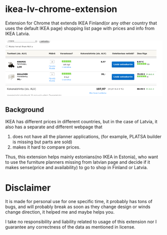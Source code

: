 # ikea-lv-chrome-extension

Extension for Chrome that extends IKEA Finland(or any other country that uses the default IKEA page) shopping list 
page with prices and info from IKEA Latvia.


![screenshot](Screenshot.png)

## Background

IKEA has different prices in different countries, but in the case of Latvia, it also has a separate and different webpage that
  1. does not have all the planner applications, (for example, PLATSA builder is missing but parts are sold)
  2. makes it hard to compare prices.
  
Thus, this extension helps mainly estonians(no IKEA in Estonia), who want to use the furniture planners missing from latvian page and decide if it makes sense(price and availability) to go to shop in Finland or Latvia.


# Disclaimer

It is made for personal use for one specific time, it probably has tons of bugs, and will probably break as soon as they change design or winds change direction, it helped me and maybe helps you.

I take no responsibility and liability related to usage of this extension nor I guarantee any correctness of the data as mentioned in license.
